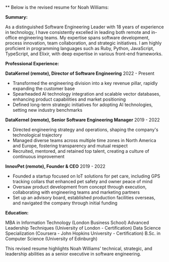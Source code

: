 ** Below is the revised resume for Noah Williams:

**Summary:**

As a distinguished Software Engineering Leader with 18 years of experience in technology, I have consistently excelled in leading both remote and in-office engineering teams. My expertise spans software development, process innovation, team collaboration, and strategic initiatives. I am highly proficient in programming languages such as Ruby, Python, JavaScript, TypeScript, and Elixir, with deep expertise in various front-end frameworks.

**Professional Experience:**

**DataKernel (remote), Director of Software Engineering**
2022 - Present

* Transformed the engineering division into a key revenue pillar, rapidly expanding the customer base
* Spearheaded AI technology integration and scalable vector databases, enhancing product capabilities and market positioning
* Defined long-term strategic initiatives for adopting AI technologies, setting new industry benchmarks

**DataKernel (remote), Senior Software Engineering Manager**
2019 - 2022

* Directed engineering strategy and operations, shaping the company's technological trajectory
* Managed diverse teams across multiple time zones in North America and Europe, fostering transparency and mutual respect
* Recruited, mentored, and retained top talent, creating a culture of continuous improvement

**InnovPet (remote), Founder & CEO**
2019 - 2022

* Founded a startup focused on IoT solutions for pet care, including GPS tracking collars that enhanced pet safety and owner peace of mind
* Oversaw product development from concept through execution, collaborating with engineering teams and marketing partners
* Set up an advisory board, established production facilities overseas, and navigated the company through initial funding

**Education:**

MBA in Information Technology (London Business School)
Advanced Leadership Techniques (University of London - Certification)
Data Science Specialization (Coursera - John Hopkins University - Certification)
B.Sc. in Computer Science (University of Edinburgh)

This revised resume highlights Noah Williams' technical, strategic, and leadership abilities as a senior executive in software engineering.